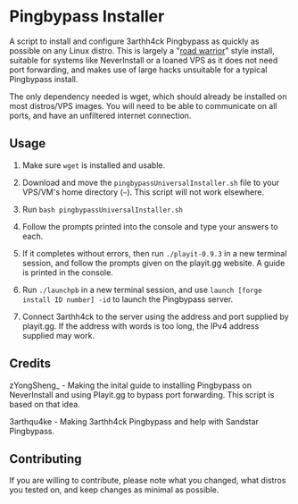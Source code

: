 # Pingbypass Installer
A script to install and configure 3arthh4ck Pingbypass as quickly as possible on any Linux distro. This is largely a "[road warrior](https://www.merriam-webster.com/dictionary/road%20warrior)" style install, suitable for systems like NeverInstall or a loaned VPS as it does not need port forwarding, and makes use of large hacks unsuitable for a typical Pingbypass install.

The only dependency needed is wget, which should already be installed on most distros/VPS images. You will need to be able to communicate on all ports, and have an unfiltered internet connection.

## Usage
1. Make sure `wget` is installed and usable.

2. Download and move the `pingbypassUniversalInstaller.sh` file to your VPS/VM's home directory (`~`). This script will not work elsewhere.

3. Run `bash pingbypassUniversalInstaller.sh`

4. Follow the prompts printed into the console and type your answers to each.

5. If it completes without errors, then run `./playit-0.9.3` in a new terminal session, and follow the prompts given on the playit.gg website. A guide is printed in the console.

6. Run `./launchpb` in a new terminal session, and use `launch [forge install ID number] -id` to launch the Pingbypass server.

7. Connect 3arthh4ck to the server using the address and port supplied by playit.gg. If the address with words is too long, the IPv4 address supplied may work.

## Credits
zYongSheng_ - Making the inital guide to installing Pingbypass on NeverInstall and using Playit.gg to bypass port forwarding. This script is based on that idea.

3arthqu4ke - Making 3arthh4ck Pingbypass and help with Sandstar Pingbypass.

## Contributing
If you are willing to contribute, please note what you changed, what distros you tested on, and keep changes as minimal as possible.
